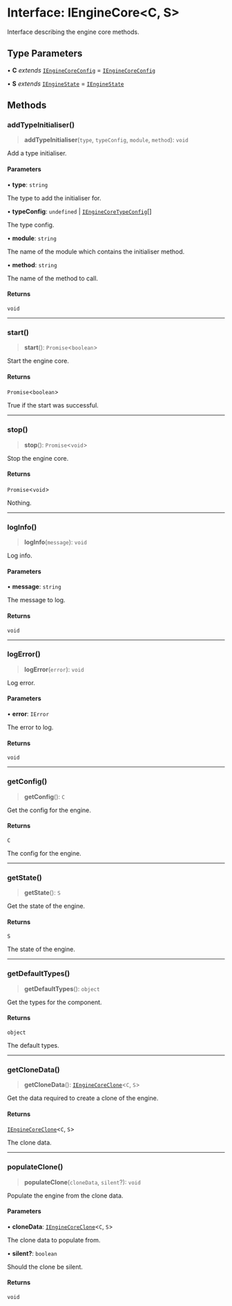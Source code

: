 # Interface: IEngineCore\<C, S\>

Interface describing the engine core methods.

## Type Parameters

• **C** *extends* [`IEngineCoreConfig`](IEngineCoreConfig.md) = [`IEngineCoreConfig`](IEngineCoreConfig.md)

• **S** *extends* [`IEngineState`](IEngineState.md) = [`IEngineState`](IEngineState.md)

## Methods

### addTypeInitialiser()

> **addTypeInitialiser**(`type`, `typeConfig`, `module`, `method`): `void`

Add a type initialiser.

#### Parameters

• **type**: `string`

The type to add the initialiser for.

• **typeConfig**: `undefined` \| [`IEngineCoreTypeConfig`](../type-aliases/IEngineCoreTypeConfig.md)[]

The type config.

• **module**: `string`

The name of the module which contains the initialiser method.

• **method**: `string`

The name of the method to call.

#### Returns

`void`

***

### start()

> **start**(): `Promise`\<`boolean`\>

Start the engine core.

#### Returns

`Promise`\<`boolean`\>

True if the start was successful.

***

### stop()

> **stop**(): `Promise`\<`void`\>

Stop the engine core.

#### Returns

`Promise`\<`void`\>

Nothing.

***

### logInfo()

> **logInfo**(`message`): `void`

Log info.

#### Parameters

• **message**: `string`

The message to log.

#### Returns

`void`

***

### logError()

> **logError**(`error`): `void`

Log error.

#### Parameters

• **error**: `IError`

The error to log.

#### Returns

`void`

***

### getConfig()

> **getConfig**(): `C`

Get the config for the engine.

#### Returns

`C`

The config for the engine.

***

### getState()

> **getState**(): `S`

Get the state of the engine.

#### Returns

`S`

The state of the engine.

***

### getDefaultTypes()

> **getDefaultTypes**(): `object`

Get the types for the component.

#### Returns

`object`

The default types.

***

### getCloneData()

> **getCloneData**(): [`IEngineCoreClone`](IEngineCoreClone.md)\<`C`, `S`\>

Get the data required to create a clone of the engine.

#### Returns

[`IEngineCoreClone`](IEngineCoreClone.md)\<`C`, `S`\>

The clone data.

***

### populateClone()

> **populateClone**(`cloneData`, `silent`?): `void`

Populate the engine from the clone data.

#### Parameters

• **cloneData**: [`IEngineCoreClone`](IEngineCoreClone.md)\<`C`, `S`\>

The clone data to populate from.

• **silent?**: `boolean`

Should the clone be silent.

#### Returns

`void`
